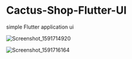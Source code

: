 
# Cactus-Shop-Flutter-UI
simple Flutter application ui 


![Screenshot_1591714920](https://user-images.githubusercontent.com/51218670/84169362-c9255880-aa8d-11ea-83c6-44bcf5145d16.png)


![Screenshot_1591716164](https://user-images.githubusercontent.com/51218670/84169879-62546f00-aa8e-11ea-93cf-6199f6c40522.png)

